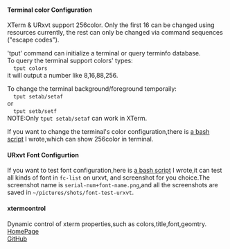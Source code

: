 #### Terminal color Configuration  
XTerm & URxvt support 256color. Only the first 16 can be changed using resources currently, the rest can only be changed via command sequences ("escape codes").  
   
'tput' command can initialize a terminal or query terminfo database.  
To query the terminal support colors' types:  
&emsp;`tput colors`  
it will output a number like 8,16,88,256.  
  
To change the terminal background/foreground temporaily:  
&emsp;`tput setab/setaf`  
or    
&emsp;`tput setb/setf`  
NOTE:Only `tput setab/setaf` can work in XTerm.  
  
If you want to change the terminal's color configuration,there is [a bash script]( https://github.com/philosophos/show256color)  I wrote,which can show 256color in terminal.  
  
#### URxvt Font Configurtion  
If you want to test font configuration,here is [a bash script](https://github.com/philosophos/Xresources/blob/master/fc-test.sh) I wrote,it can test all kinds of font in `fc-list` on urxvt, and screenshot for you choice.The screenshot name is `serial-num+font-name.png`,and all the screenshots are saved in `~/pictures/shots/font-test-urxvt`.  
  
#### xtermcontrol  
Dynamic control of xterm properties,such as colors,title,font,geomtry.  
[HomePage](http://thrysoee.dk/xtermcontrol)  
[GitHub](https://github.com/JessThrysoee/xtermcontrol)  
